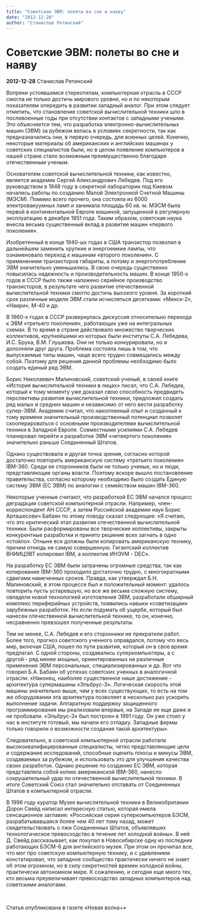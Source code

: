 ```yaml
---
title: "Советские ЭВМ: полеты во сне и наяву"
date: "2012-12-28"
author: "Станислав Ретинский"
---
```


# Советские ЭВМ: полеты во сне и наяву

**2012-12-28** Станислав Ретинский

Вопреки устоявшимся стереотипам, компьютерная отрасль в СССР смогла не только достичь мирового уровня, но и по некоторым показателям опередить в развитии западный аналог. При этом следует отметить, что становление советской вычислительной техники шло в послевоенные годы при отсутствии контактов с западными учеными. Это объясняется тем, что разработка электронно-вычислительных машин (ЭВМ) за рубежом велась в условиях секретности, так как предназначались они, в первую очередь, для военных целей. Конечно, некоторые материалы об американских и английских машинах у советских специалистов были, но в целом появление компьютеров в нашей стране стало возможным преимущественно благодаря отечественным ученым.

Основателем советской вычислительной техники, как известно, является академик Сергей Александрович Лебедев. Под его руководством в 1948 году в секретной лаборатории под Киевом начались работы по созданию Малой Электронной Счетной Машины (МЭСМ). Помимо всего прочего, она состояла из 6000 электровакуумных ламп и занимала площадь 60 кв. м. МЭСМ была первой в континентальной Европе машиной, запущенной в регулярную эксплуатацию в декабре 1951 года. Таким образом, советская наука внесла весьма существенный вклад в развитие машин «первого поколения».

Изобретенный в конце 1940-ых годах в США транзистор позволил в дальнейшем заменить хрупкие и энергоемкие лампы, что ознаменовало переход к машинам «второго поколения». С применением транзисторов габариты, а потому и энергопотребление ЭВМ значительно уменьшились. В свою очередь существенно повысилась надежность и производительность машин. В конце 1950-х годов в СССР было также налажено серийное производство транзисторов, в результате чего развитие отечественной вычислительной техники смогло достичь высокого уровня. За короткий срок различные модели ЭВМ стали исчисляться десятками: «Минск-2», «Наири», М-40 и др.

В 1960-х годах в СССР развернулась дискуссия относительно перехода к ЭВМ «третьего поколения», работающих уже на интегральных схемах. В то время в стране действовало множество творческих коллективов, крупнейшими из которых были институты С.А. Лебедева, И.С. Брука, В.М. Глушкова. Они не только конкурировали, но и дополняли друг друга. Проблема состояла лишь в том, что выпускаемые типы машин, чаще всего трудно совмещались между собой. Поэтому для решения данной проблемы необходимо было создать единый ряд ЭВМ.

Борис Николаевич Малиновский, советский ученый, в своей книге «История вычислительной техники в лицах» писал, что С.А. Лебедев, который к тому моменту уже доказал свою способность предвидеть перспективы развития вычислительной техники, предложил создать ряд малых и средних машин и независимо от него вести разработку супер-ЭВМ. Академик считал, что накопленный опыт и созданный к тому времени значительный производственный потенциал позволят скооперироваться с основными производителями вычислительной техники в Западной Европе. Совместными усилиями С.А. Лебедев планировал перейти к разработке ЭВМ «четвертого поколения» значительно раньше Соединенный Штатов.

Однако существовала и другая точка зрения, согласно которой достаточно повторить американскую систему «третьего поколения» IBM-360. Среди ее сторонников были не только ученые, но и люди, представляющие органы власти. Поэтому вскоре вышло постановление правительства, согласно которому необходимо было создать Единую систему ЭВМ (ЕС ЭВМ) по аналогии с семейством машин IBM-360.

Некоторые ученные считают, что разработкой ЕС ЭВМ начался процесс деградации советской компьютерной отрасли. Например, член-корреспондент АН СССР, а затем Российской академии наук Борис Арташесович Бабаян по этому поводу сказал следующее: «Я считаю, что это критический этап развития отечественной вычислительной техники. Были расформированы все творческие коллективы, закрыты конкурентные разработки и принято решение всех загнать в одно «стойло». Отныне все должны были копировать американскую технику, причем отнюдь не самую совершенную. Гигантский коллектив ВНИИЦЭВТ копировал IBM, а коллектив ИНЭУМ - DEC».

На разработку ЕС ЭВМ были затрачены огромные средства, так как копирование IBM-360 проходило достаточно трудно, с многократными сдвигами намеченных сроков. Правда, как утверждал Б.Н. Малиновский, в этом процессе был и положительный момент: удалось повторить пусть устаревшую, но все же весьма сложную систему, овладели новой технологией изготовления ЭВМ, разработали обширный комплекс периферийных устройств, появились навыки «советизации» зарубежных разработок. Но если подумать об ущербе, который был нанесен отечественной вычислительной технике, то он, конечно, несравненно превзошел полученные результаты.

Тем не менее, С.А. Лебедев и его сторонники не прекратили работ. Более того, прогноз советского ученного оправдался, потому что весь мир, включая  США, пошел по пути развития, который он в свое время предлагал. С одной стороны, создавались суперкомпьютеры, а с другой - ряд менее мощных, ориентированных на различные применения ЭВМ персональных, специализированных и др. Вот что говорил Б.А. Бабаян об успехах советских ученных в аналогичной отрасли: «Наконец, наиболее существенное наше достижение - архитектура супермашины «Эльбрус-3». Логическая скорость этой машины значительно выше, чем у всех существующих, то есть на том же оборудовании эта архитектура позволяет в несколько раз ускорить выполнение задачи. Аппаратную поддержку защищенного программирования мы реализовали впервые, на Западе ее еще даже и не пробовали. «Эльбрус-3» был построен в 1991 году. Он уже стоял у нас в институте готовый, мы начали его отладку. Западные фирмы только говорили о возможности создания такой архитектуры».

Следовательно, в советской компьютерной отрасли работали высококвалифицированные специалисты, четко представляющие цели и содержание исследований, способные оценить плюсы и минусы ЭВМ, создаваемых за рубежом, и использовать это для улучшения качества своих разработок. Однако решение по созданию ЕС ЭВМ, которая представляла собой копию американской IBM-360, нанесло сокрушительный удар по отечественной вычислительной техники. В итоге Советский Союз стал значительно отставать от Соединенных Штатов в компьютерной отрасли.

В 1996 году куратор Музея вычислительной техники в Великобритании Дорон Свейд написал интересную статью, которая имела сенсационное заглавие: «Российская серия суперкомпьютеров БЭСМ, разрабатывавшаяся более чем 40 лет тому назад, может свидетельствовать о лжи Соединенных Штатов, объявлявших технологическое превосходство в течение лет холодной войны». В ней Д. Свейд рассказывает, как покупал в Новосибирске одну из последних работающих БЭСМ-6 для английского музея. При этом он прочитал все, что мог про советскую компьютерную технику, и с удивлением констатировал, что западное сообщество практически ничего не знает об этом огромном, но в силу секретностей времен холодной войны, практически  автономном мире. К сожалению, и сегодня еще много тех, кто весьма преувеличивает превосходство западных компьютеров над советскими аналогами.

 

Статья опубликована в газете «Новая волна+»